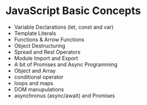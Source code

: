 # JavaScript Basic Concepts

   - Variable Declarations (let, const and var)
   - Template Literals
   - Functions & Arrow Functions
   - Object Destructuring
   - Spread and Rest Operators
   - Module Import and Export
   - A bit of Promises and Async Programming
   - Object and Array
   - conditional operator
   - loops and maps
   - DOM manupulations
   - asynchronus (async/await) and Promises
